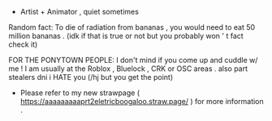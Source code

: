 - Artist + Animator , quiet sometimes

Random fact: To die of radiation from bananas , you would need to eat 50 million bananas . (idk if that is true or not but you probably won ' t fact check it)

FOR THE PONYTOWN PEOPLE: I don't mind if you come up and cuddle w/ me !  I am usually at the Roblox , Bluelock , CRK or OSC areas .  also part stealers dni i HATE you (/hj but you get the point)
- Please refer to my new strawpage ( https://aaaaaaaaaprt2eletricboogaloo.straw.page/ ) for more information .

<!---
Anova-Anet/Anova-Anet is a ✨ special ✨ repository because its `README.md` (this file) appears on your GitHub profile.
You can click the Preview link to take a look at your changes.
--->
